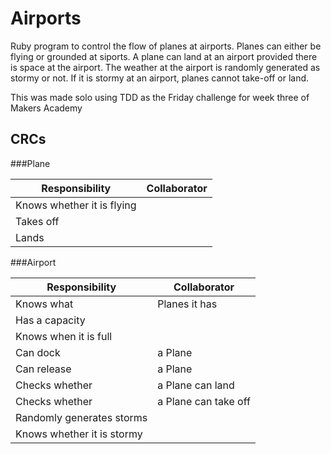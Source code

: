 Airports
========

Ruby program to control the flow of planes at airports. Planes can either be flying or grounded at siports. A plane can land at an airport provided there is space at the airport. The weather at the airport is randomly generated as stormy or not. If it is stormy at an airport, planes cannot take-off or land.  

This was made solo using TDD as the Friday challenge for week three of Makers Academy

CRCs
--------

###Plane

| Responsibility        | Collaborator |
| --------------------- | ------------ |
| Knows whether it is flying |              |
| Takes off 			|  			   |
| Lands				    |  			   |

###Airport

| Responsibility | Collaborator |
|----------------|--------------|
| Knows what | Planes it has|
| Has a capacity |  |
| Knows when it is full | |
| Can dock | a Plane  |
| Can release | a Plane   |
| Checks whether  | a Plane can land  |
| Checks whether | a Plane can take off  |
| Randomly generates storms | |
| Knows whether it is stormy | |


